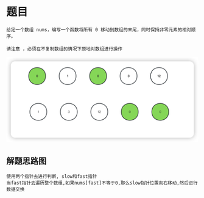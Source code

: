 <!--
 * @Date: 2023-03-01 14:51:09
 * @Author: Bruce
 * @Description: 
-->
# 题目

```
给定一个数组 nums，编写一个函数将所有 0 移动到数组的末尾，同时保持非零元素的相对顺序。

请注意 ，必须在不复制数组的情况下原地对数组进行操作
```

<img src="./../images/simple/283/283.png">

## 解题思路图

```
使用两个指针去进行判断, slow和fast指针
当fast指针去遍历整个数组,如果nums[fast]不等于0,那么slow指针位置向右移动,然后进行数据交换
```